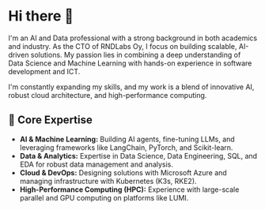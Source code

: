 <!-- <img src="https://raw.githubusercontent.com/a0w3b/a0w3b/main/assets/anssi-avatar3.png" alt="Anssi Ovaska's Avatar" height="200px"> -->
# Hi there 👋

I'm an AI and Data professional with a strong background in both academics and industry. As the CTO of RNDLabs Oy, I focus on building scalable, AI-driven solutions. My passion lies in combining a deep understanding of Data Science and Machine Learning with hands-on experience in software development and ICT.

I'm constantly expanding my skills, and my work is a blend of innovative AI, robust cloud architecture, and high-performance computing.


## 🚀 Core Expertise

- **AI & Machine Learning:** Building AI agents, fine-tuning LLMs, and leveraging frameworks like LangChain, PyTorch, and Scikit-learn.
- **Data & Analytics:** Expertise in Data Science, Data Engineering, SQL, and EDA for robust data management and analysis.
- **Cloud & DevOps:** Designing solutions with Microsoft Azure and managing infrastructure with Kubernetes (K3s, RKE2).
- **High-Performance Computing (HPC):** Experience with large-scale parallel and GPU computing on platforms like LUMI.
<!--
**a0w3b/a0w3b** is a ✨ _special_ ✨ repository because its `README.md` (this file) appears on your GitHub profile.

Here are some ideas to get you started:

- 🔭 I’m currently working on ...
- 🌱 I’m currently learning ...
- 👯 I’m looking to collaborate on ...
- 🤔 I’m looking for help with ...
- 💬 Ask me about ...
- 📫 How to reach me: ...
- 😄 Pronouns: ...
- ⚡ Fun fact: ...
-->
